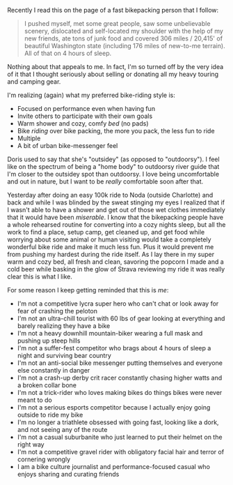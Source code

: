 Recently I read this on the page of a fast bikepacking person that I follow:

> I pushed myself, met some great people, saw some unbelievable scenery, dislocated and self-located my shoulder with the help of my new friends, ate tons of junk food and covered 306 miles / 20,415' of beautiful Washington state (including 176 miles of new-to-me terrain). All of that on 4 hours of sleep.

Nothing about that appeals to me. In fact, I'm so turned off by the very idea of it that I thought seriously about selling or donating all my heavy touring and camping gear.

I'm realizing (again) what my preferred bike-riding style is:

- Focused on performance even when having fun
- Invite others to participate with their own goals
- Warm shower and cozy, comfy *bed* (no pads)
- Bike *riding* over bike packing, the more you pack, the less fun to ride
- Multiple 
- A bit of urban bike-messenger feel

Doris used to say that she's "outsidey" (as opposed to "outdoorsy"). I feel like on the spectrum of being a "home body" to outdoorsy river guide that I'm closer to the outsidey spot than outdoorsy. I love being uncomfortable and out in nature, but I want to be *really* comfortable soon after that.

Yesterday after doing an easy 100k ride to Noda (outside Charlotte) and back and while I was blinded by the sweat stinging my eyes I realized that if I wasn't able to have a shower and get out of those wet clothes immediately that it would have been *miserable*. I know that the bikepacking people have a whole rehearsed routine for converting into a cozy nights sleep, but all the work to find a place, setup camp, get cleaned up, and get food while worrying about some animal or human visiting would take a completely wonderful bike ride and make it much less fun. Plus it would prevent me from pushing my hardest during the ride itself. As I lay there in my super warm and cozy bed, all fresh and clean, savoring the popcorn I made and a cold beer while basking in the glow of Strava reviewing my ride it was really clear this is what I like.

For some reason I keep getting reminded that this is *me*:

- I'm not a competitive lycra super hero who can't chat or look away for fear of crashing the peloton
- I'm not an ultra-chill tourist with 60 lbs of gear looking at everything and barely realizing they have a bike
- I'm not a heavy downhill mountain-biker wearing a full mask and pushing up steep hills
- I'm not a suffer-fest competitor who brags about 4 hours of sleep a night and surviving bear country
- I'm not an anti-social bike messenger putting themselves and everyone else constantly in danger
- I'm not a crash-up derby crit racer constantly chasing higher watts and a broken collar bone
- I'm not a trick-rider who loves making bikes do things bikes were never meant to do
- I'm not a serious esports competitor because I actually enjoy going outside to ride my bike
- I'm no longer a triathlete obsessed with going fast, looking like a dork, and not seeing any of the route
- I'm not a casual suburbanite who just learned to put their helmet on the right way
- I'm not a competitive gravel rider with obligatory facial hair and terror of cornering wrongly
- I am a bike culture journalist and performance-focused casual who enjoys sharing and curating friends